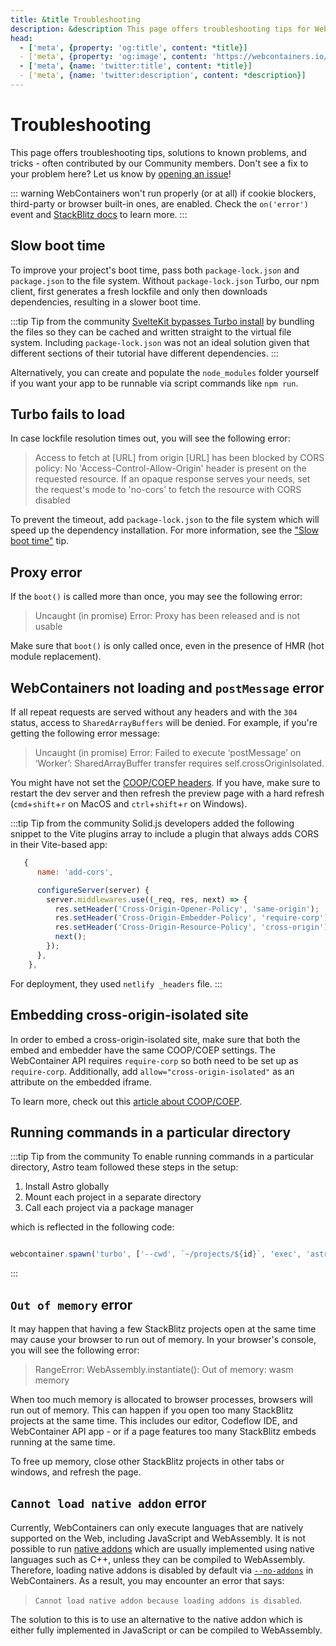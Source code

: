 ```yaml
---
title: &title Troubleshooting
description: &description This page offers troubleshooting tips for WebContainers.
head:
  - ['meta', {property: 'og:title', content: *title}]
  - ['meta', {property: 'og:image', content: 'https://webcontainers.io/img/og/guide-troubleshooting.png'}]
  - ['meta', {name: 'twitter:title', content: *title}]
  - ['meta', {name: 'twitter:description', content: *description}]
---
```

# Troubleshooting

This page offers troubleshooting tips, solutions to known problems, and tricks - often contributed by our Community members. Don't see a fix to your problem here? Let us know by [opening an issue](https://github.com/stackblitz/webcontainer-docs/issues)!

::: warning
WebContainers won't run properly (or at all) if cookie blockers, third-party or browser built-in ones, are enabled. Check the `on('error')` event and [StackBlitz docs](https://developer.stackblitz.com/docs/platform/third-party-blocker) to learn more.
:::

## Slow boot time

To improve your project's boot time, pass both `package-lock.json` and `package.json` to the file system. Without `package-lock.json` Turbo, our npm client, first generates a fresh lockfile and only then downloads dependencies, resulting in a slower boot time.

:::tip Tip from the community
[SvelteKit bypasses Turbo install](https://github.com/sveltejs/learn.svelte.dev/pull/67) by bundling the files so they can be cached and written straight to the virtual file system. Including `package-lock.json` was not an ideal solution given that different sections of their tutorial have different dependencies.
:::

Alternatively, you can create and populate the `node_modules` folder yourself if you want your app to be runnable via script commands like `npm run`.

## Turbo fails to load

In case lockfile resolution times out, you will see the following error:

> Access to fetch at [URL] from origin [URL] has been blocked by CORS policy: No 'Access-Control-Allow-Origin' header is present on the requested resource. If an opaque response serves your needs, set the request's mode to 'no-cors' to fetch the resource with CORS disabled

To prevent the timeout, add `package-lock.json` to the file system which will speed up the dependency installation. For more information, see the ["Slow boot time"](#slow-boot-time) tip.

## Proxy error

If the `boot()` is called more than once, you may see the following error:

> Uncaught (in promise) Error: Proxy has been released and is not usable

Make sure that `boot()` is only called once, even in the presence of HMR (hot module replacement).

## WebContainers not loading and `postMessage` error

If all repeat requests are served without any headers and with the `304` status, access to `SharedArrayBuffers` will be denied. For example, if you're getting the following error message:

> Uncaught (in promise) Error: Failed to execute ‘postMessage’ on ‘Worker’: SharedArrayBuffer transfer requires self.crossOriginIsolated.

You might have not set the [COOP/COEP headers](./quickstart#cross-origin-isolation). If you have, make sure to restart the dev server and then refresh the preview page with a hard refresh (`cmd`+`shift`+`r` on MacOS and `ctrl`+`shift`+`r` on Windows).

:::tip Tip from the community
Solid.js developers added the following snippet to the Vite plugins array to include a plugin that always adds CORS in their Vite-based app:

```js
   {
      name: 'add-cors',

      configureServer(server) {
        server.middlewares.use((_req, res, next) => {
          res.setHeader('Cross-Origin-Opener-Policy', 'same-origin');
          res.setHeader('Cross-Origin-Embedder-Policy', 'require-corp');
          res.setHeader('Cross-Origin-Resource-Policy', 'cross-origin');
          next();
        });
      },
    },
```

For deployment, they used `netlify _headers` file.
:::

## Embedding cross-origin-isolated site

In order to embed a cross-origin-isolated site, make sure that both the embed and embedder have the same COOP/COEP settings. The WebContainer API requires `require-corp` so both need to be set up as `require-corp`. Additionally, add `allow="cross-origin-isolated"` as an attribute on the embedded iframe.

To learn more, check out this [article about COOP/COEP](https://blog.stackblitz.com/posts/cross-browser-with-coop-coep/).

## Running commands in a particular directory

:::tip Tip from the community
To enable running commands in a particular directory, Astro team followed these steps in the setup:

1. Install Astro globally
2. Mount each project in a separate directory
3. Call each project via a package manager

which is reflected in the following code:

```js

webcontainer.spawn('turbo', ['--cwd', `~/projects/${id}`, 'exec', 'astro', 'dev']);

```

:::

## `Out of memory` error

It may happen that having a few StackBlitz projects open at the same time may cause your browser to run out of memory. In your browser's console, you will see the following error:

> RangeError: WebAssembly.instantiate(): Out of memory: wasm memory

When too much memory is allocated to browser processes, browsers will run out of memory. This can happen if you open too many StackBlitz projects at the same time. This includes our editor, Codeflow IDE, and WebContainer API app - or if a page features too many StackBlitz embeds running at the same time.

To free up memory, close other StackBlitz projects in other tabs or windows, and refresh the page.

## `Cannot load native addon` error

Currently, WebContainers can only execute languages that are natively supported on the Web, including JavaScript and WebAssembly. It is not possible to run [native addons](https://nodejs.org/api/addons.html) which are usually implemented using native languages such as C++, unless they can be compiled to WebAssembly. Therefore, loading native addons is disabled by default via [`--no-addons`](https://nodejs.org/api/cli.html#--no-addons) in WebContainers. As a result, you may encounter an error that says:

> `Cannot load native addon because loading addons is disabled`.

The solution to this is to use an alternative to the native addon which is either fully implemented in JavaScript or can be compiled to WebAssembly.
